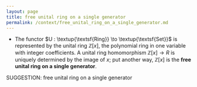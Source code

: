```yaml
---
layout: page
title: free unital ring on a single generator
permalink: /context/free_unital_ring_on_a_single_generator.md
---
```

-  The functor $U : \textup{\textsf{Ring}} \to \textup{\textsf{Set}}$ is represented by the unital ring $\mathbb{Z}[x]$, the polynomial ring in one variable with integer coefficients. A unital ring homomorphism $\mathbb{Z}[x] \to R$ is uniquely determined by the image of $x$; put another way, $\mathbb{Z}[x]$ is the **free unital ring on a single generator**.

SUGGESTION: free unital ring on a single generator